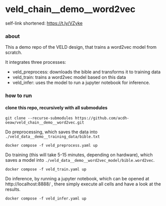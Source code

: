# veld_chain__demo__word2vec

self-link shortened: https://t.ly/VZyke

### about

This a demo repo of the VELD design, that trains a word2vec model from scratch.

It integrates three processes: 
- veld_preprocess: downloads the bible and transforms it to training data
- veld_train: trains a word2vec model based on this data
- veld_infer: uses the model to run a jupyter notebook for inference.

### how to run

#### clone this repo, recursively with all submodules
```
git clone --recurse-submodules https://github.com/acdh-oeaw/veld_chain__demo__word2vec.git
```

Do preprocessing, which saves the data into `./veld_data__demo__training_data/bible.txt`
```
docker compose -f veld_preprocess.yaml up
```

Do training (this will take 5-15 minutes, depending on hardware), which saves a model into
`./veld_data__demo__word2vec_model/bible.word2vec`.
```
docker compose -f veld_train.yaml up
```

Do inference, by running a jupyter notebook, which can be opened at http://localhost:8888/ , there
simply execute all cells and have a look at the results.
```
docker compose -f veld_infer.yaml up
```

